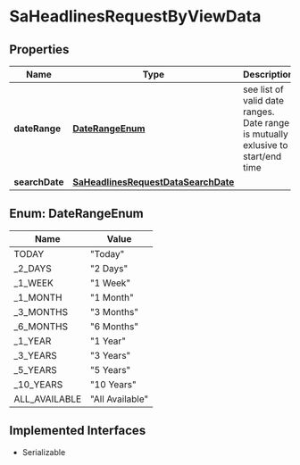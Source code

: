 

# SaHeadlinesRequestByViewData


## Properties

Name | Type | Description | Notes
------------ | ------------- | ------------- | -------------
**dateRange** | [**DateRangeEnum**](#DateRangeEnum) | see list of valid date ranges. Date range is mutually exlusive to start/end time |  [optional]
**searchDate** | [**SaHeadlinesRequestDataSearchDate**](SaHeadlinesRequestDataSearchDate.md) |  |  [optional]



## Enum: DateRangeEnum

Name | Value
---- | -----
TODAY | &quot;Today&quot;
_2_DAYS | &quot;2 Days&quot;
_1_WEEK | &quot;1 Week&quot;
_1_MONTH | &quot;1 Month&quot;
_3_MONTHS | &quot;3 Months&quot;
_6_MONTHS | &quot;6 Months&quot;
_1_YEAR | &quot;1 Year&quot;
_3_YEARS | &quot;3 Years&quot;
_5_YEARS | &quot;5 Years&quot;
_10_YEARS | &quot;10 Years&quot;
ALL_AVAILABLE | &quot;All Available&quot;


## Implemented Interfaces

* Serializable


